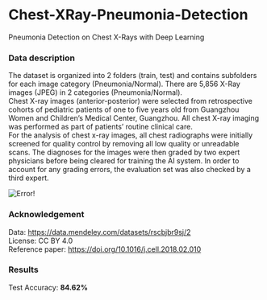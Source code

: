 # Chest-XRay-Pneumonia-Detection
Pneumonia Detection on Chest X-Rays with Deep Learning


### Data description
The dataset is organized into 2 folders (train, test) and contains subfolders for each image category (Pneumonia/Normal). There are 5,856 X-Ray images (JPEG) in 2 categories (Pneumonia/Normal). <br/>
Chest X-ray images (anterior-posterior) were selected from retrospective cohorts of pediatric patients of one to five years old from Guangzhou Women and Children’s Medical Center, Guangzhou. All chest X-ray imaging was performed as part of patients’ routine clinical care. <br/>
For the analysis of chest x-ray images, all chest radiographs were initially screened for quality control by removing all low quality or unreadable scans. The diagnoses for the images were then graded by two expert physicians before being cleared for training the AI system. In order to account for any grading errors, the evaluation set was also checked by a third expert.


![Error!](https://github.com/ushashwat/Chest-XRay-Pneumonia-Detection/blob/master/chest_xray_images.jpeg)


### Acknowledgement
Data: https://data.mendeley.com/datasets/rscbjbr9sj/2 <br/>
License: CC BY 4.0 <br/>
Reference paper: https://doi.org/10.1016/j.cell.2018.02.010


### Results
Test Accuracy: **84.62%**
